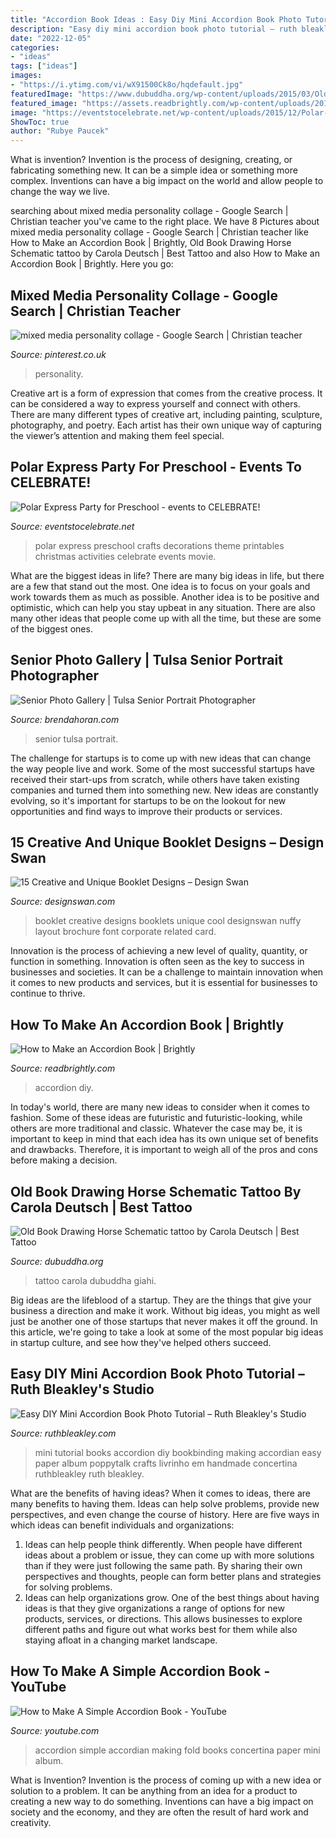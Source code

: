 ```yaml
---
title: "Accordion Book Ideas : Easy Diy Mini Accordion Book Photo Tutorial – Ruth Bleakley&#039;s Studio"
description: "Easy diy mini accordion book photo tutorial – ruth bleakley&#039;s studio"
date: "2022-12-05"
categories:
- "ideas"
tags: ["ideas"]
images:
- "https://i.ytimg.com/vi/wX91500Ck8o/hqdefault.jpg"
featuredImage: "https://www.dubuddha.org/wp-content/uploads/2015/03/Old-Book-Drawing-Horse-Schematic-tattoo-by-Carola-Deutsch.jpg"
featured_image: "https://assets.readbrightly.com/wp-content/uploads/2015/03/Accordion-Feature.jpg"
image: "https://eventstocelebrate.net/wp-content/uploads/2015/12/Polar-Express-Party-for-Preschool-eventstocelebrate.net_-683x1024.jpg"
ShowToc: true
author: "Rubye Paucek"
---
```



What is invention?
Invention is the process of designing, creating, or fabricating something new. It can be a simple idea or something more complex. Inventions can have a big impact on the world and allow people to change the way we live.

	

		
searching about mixed media personality collage - Google Search | Christian teacher you've came to the right place. We have 8 Pictures about mixed media personality collage - Google Search | Christian teacher like How to Make an Accordion Book | Brightly, Old Book Drawing Horse Schematic tattoo by Carola Deutsch | Best Tattoo and also How to Make an Accordion Book | Brightly. Here you go:
		
    
## Mixed Media Personality Collage - Google Search | Christian Teacher

<img loading=lazy src="https://i.pinimg.com/736x/e2/a3/f5/e2a3f57b189f846007c079332a2d1ce8--collage-ideas-mixed-media.jpg" onerror="this.onerror=null;this.src='https://tse4.mm.bing.net/th?id=OIP.wYuqxZX1XuN-vSvX-mzufAHaKM&amp;pid=15.1';" alt="mixed media personality collage - Google Search | Christian teacher">

_Source: pinterest.co.uk_

>personality. 

	

Creative art is a form of expression that comes from the creative process. It can be considered a way to express yourself and connect with others. There are many different types of creative art, including painting, sculpture, photography, and poetry. Each artist has their own unique way of capturing the viewer’s attention and making them feel special.

    
## Polar Express Party For Preschool - Events To CELEBRATE!

<img loading=lazy src="https://eventstocelebrate.net/wp-content/uploads/2015/12/Polar-Express-Party-for-Preschool-eventstocelebrate.net_-683x1024.jpg" onerror="this.onerror=null;this.src='https://tse3.mm.bing.net/th?id=OIP.PSWM9swCykPInOOn5pu3rAHaLG&amp;pid=15.1';" alt="Polar Express Party for Preschool - events to CELEBRATE!">

_Source: eventstocelebrate.net_

>polar express preschool crafts decorations theme printables christmas activities celebrate events movie. 

	

What are the biggest ideas in life?
There are many big ideas in life, but there are a few that stand out the most. One idea is to focus on your goals and work towards them as much as possible. Another idea is to be positive and optimistic, which can help you stay upbeat in any situation. There are also many other ideas that people come up with all the time, but these are some of the biggest ones.

    
## Senior Photo Gallery | Tulsa Senior Portrait Photographer

<img loading=lazy src="http://www.brendahoran.com/wp-content/gallery/high-school-seniors/IMG_0569.JPG" onerror="this.onerror=null;this.src='https://tse2.mm.bing.net/th?id=OIP.zt7lBctTDhMCW9G8chYc7QHaFS&amp;pid=15.1';" alt="Senior Photo Gallery | Tulsa Senior Portrait Photographer">

_Source: brendahoran.com_

>senior tulsa portrait. 

	

The challenge for startups is to come up with new ideas that can change the way people live and work. Some of the most successful startups have received their start-ups from scratch, while others have taken existing companies and turned them into something new. New ideas are constantly evolving, so it's important for startups to be on the lookout for new opportunities and find ways to improve their products or services.

    
## 15 Creative And Unique Booklet Designs – Design Swan

<img loading=lazy src="http://img.designswan.com/2011/05/booklet/1.jpg" onerror="this.onerror=null;this.src='https://tse3.mm.bing.net/th?id=OIP.n1CoMtwsv-Z3s4-SKq782gHaKl&amp;pid=15.1';" alt="15 Creative and Unique Booklet Designs – Design Swan">

_Source: designswan.com_

>booklet creative designs booklets unique cool designswan nuffy layout brochure font corporate related card. 

	

Innovation is the process of achieving a new level of quality, quantity, or function in something. Innovation is often seen as the key to success in businesses and societies. It can be a challenge to maintain innovation when it comes to new products and services, but it is essential for businesses to continue to thrive.

    
## How To Make An Accordion Book | Brightly

<img loading=lazy src="https://assets.readbrightly.com/wp-content/uploads/2015/03/Accordion-Feature.jpg" onerror="this.onerror=null;this.src='https://tse2.mm.bing.net/th?id=OIP.qwSIz1JgmGz6_QJvzu7cxAHaFS&amp;pid=15.1';" alt="How to Make an Accordion Book | Brightly">

_Source: readbrightly.com_

>accordion diy. 

	

In today's world, there are many new ideas to consider when it comes to fashion. Some of these ideas are futuristic and futuristic-looking, while others are more traditional and classic. Whatever the case may be, it is important to keep in mind that each idea has its own unique set of benefits and drawbacks. Therefore, it is important to weigh all of the pros and cons before making a decision.

    
## Old Book Drawing Horse Schematic Tattoo By Carola Deutsch | Best Tattoo

<img loading=lazy src="https://www.dubuddha.org/wp-content/uploads/2015/03/Old-Book-Drawing-Horse-Schematic-tattoo-by-Carola-Deutsch.jpg" onerror="this.onerror=null;this.src='https://tse2.mm.bing.net/th?id=OIP.c2Y3u-Fq2t_6F3l0_nl5GQHaMM&amp;pid=15.1';" alt="Old Book Drawing Horse Schematic tattoo by Carola Deutsch | Best Tattoo">

_Source: dubuddha.org_

>tattoo carola dubuddha giahi. 

	

Big ideas are the lifeblood of a startup. They are the things that give your business a direction and make it work. Without big ideas, you might as well just be another one of those startups that never makes it off the ground. In this article, we're going to take a look at some of the most popular big ideas in startup culture, and see how they've helped others succeed.

    
## Easy DIY Mini Accordion Book Photo Tutorial – Ruth Bleakley&#039;s Studio

<img loading=lazy src="http://www.ruthbleakley.com/blog/wp-content/uploads/2011/09/mini-book-tutorial-2.jpg" onerror="this.onerror=null;this.src='https://tse2.mm.bing.net/th?id=OIP.K8p2Llo87FiSmycHlbfrMQHaMv&amp;pid=15.1';" alt="Easy DIY Mini Accordion Book Photo Tutorial – Ruth Bleakley&#039;s Studio">

_Source: ruthbleakley.com_

>mini tutorial books accordion diy bookbinding making accordian easy paper album poppytalk crafts livrinho em handmade concertina ruthbleakley ruth bleakley. 

	

What are the benefits of having ideas?
When it comes to ideas, there are many benefits to having them. Ideas can help solve problems, provide new perspectives, and even change the course of history. Here are five ways in which ideas can benefit individuals and organizations: 
1. Ideas can help people think differently. When people have different ideas about a problem or issue, they can come up with more solutions than if they were just following the same path. By sharing their own perspectives and thoughts, people can form better plans and strategies for solving problems. 
2. Ideas can help organizations grow. One of the best things about having ideas is that they give organizations a range of options for new products, services, or directions. This allows businesses to explore different paths and figure out what works best for them while also staying afloat in a changing market landscape. 

    
## How To Make A Simple Accordion Book - YouTube

<img loading=lazy src="https://i.ytimg.com/vi/wX91500Ck8o/hqdefault.jpg" onerror="this.onerror=null;this.src='https://tse3.mm.bing.net/th?id=OIP.-7L8ESfZAzYXOCEzUa2C6gHaFj&amp;pid=15.1';" alt="How to Make A Simple Accordion Book - YouTube">

_Source: youtube.com_

>accordion simple accordian making fold books concertina paper mini album. 

	

What is Invention?
Invention is the process of coming up with a new idea or solution to a problem. It can be anything from an idea for a product to creating a new way to do something. Inventions can have a big impact on society and the economy, and they are often the result of hard work and creativity.


